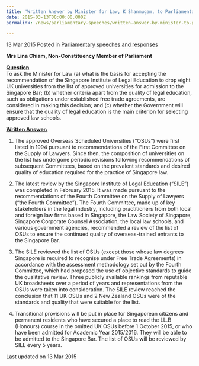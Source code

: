 ```yaml
---
title: 'Written Answer by Minister for Law, K Shanmugam, to Parliamentary Question on Overseas Scheduled Universities Review'
date: 2015-03-13T00:00:00.000Z
permalink: /news/parliamentary-speeches/written-answer-by-minister-to-pq-on-osu-review

---
```



13 Mar 2015 Posted in [Parliamentary speeches and responses](/news/parliamentary-speeches) 

**Mrs Lina Chiam, Non-Constituency Member of Parliament**

**<u>Question</u>**  
To ask the Minister for Law (a) what is the basis for accepting the recommendation of the Singapore Institute of Legal Education to drop eight UK universities from the list of approved universities for admission to the Singapore Bar; (b) whether criteria apart from the quality of legal education, such as obligations under established free trade agreements, are considered in making this decision; and (c) whether the Government will ensure that the quality of legal education is the main criterion for selecting approved law schools.

**<u>Written Answer:</u>**  
1. The approved Overseas Scheduled Universities (“OSUs”) were first listed in 1994 pursuant to recommendations of the First Committee on the Supply of Lawyers. Since then, the composition of universities on the list has undergone periodic revisions following recommendations of subsequent Committees, based on the prevalent standards and desired quality of education required for the practice of Singapore law. 

2. The latest review by the Singapore Institute of Legal Education (“SILE”) was completed in February 2015.  It was made pursuant to the recommendations of the Fourth Committee on the Supply of Lawyers (“the Fourth Committee”). The Fourth Committee, made up of key stakeholders in the legal industry, including practitioners from both local and foreign law firms based in Singapore, the Law Society of Singapore, Singapore Corporate Counsel Association, the local law schools, and various government agencies, recommended a review of the list of OSUs to ensure the continued quality of overseas-trained entrants to the Singapore Bar. 

3. The SILE reviewed the list of OSUs (except those whose law degrees Singapore is required to recognise under Free Trade Agreements) in accordance with the assessment methodology set out by the Fourth Committee, which had proposed the use of objective standards to guide the qualitative review. Three publicly available rankings from reputable UK broadsheets over a period of years and representations from the OSUs were taken into consideration.  The SILE review reached the conclusion that 11 UK OSUs and 2 New Zealand OSUs were of the standards and quality that were suitable for the list.   

4. Transitional provisions will be put in place for Singaporean   citizens and permanent residents who have secured a place to read the LL.B (Honours) course in the omitted UK OSUs before 1 October 2015, or who have been admitted for Academic Year 2015/2016.  They will be able to be admitted to the Singapore Bar.  The list of OSUs will be reviewed by SILE every 5 years.


<p class="right-side-updated">Last updated on 13 Mar 2015</p> 
